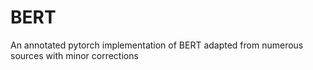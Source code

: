 # BERT
An annotated pytorch implementation of BERT adapted from numerous sources with minor corrections
